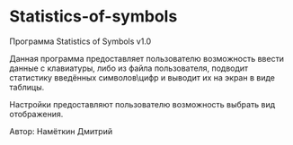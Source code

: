 # Statistics-of-symbols

Программа Statistics of Symbols v1.0

Данная программа предоставляет пользователю возможность ввести данные
с клавиатуры, либо из файла пользователя, подводит статистику
введённых символов\цифр и выводит их на экран в виде таблицы.

Настройки предоставляют пользователю возможность выбрать вид отображения.

Автор: Намёткин Дмитрий
